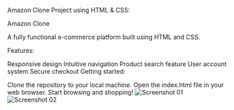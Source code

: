 Amazon Clone Project using HTML & CSS:

Amazon Clone

A fully functional e-commerce platform built using HTML and CSS.

Features:

Responsive design
Intuitive navigation
Product search feature
User account system
Secure checkout
Getting started:

Clone the repository to your local machine.
Open the index.html file in your web browser.
Start browsing and shopping!
![Screenshot 01](https://github.com/shubhampadmane8/Amazon-Clone-Project/assets/111989043/81b6e757-b268-43ee-936a-66dc76411721)
![Screenshot 02](https://github.com/shubhampadmane8/Amazon-Clone-Project/assets/111989043/98007b10-17fc-475a-9e8f-6e4c4a405271)
